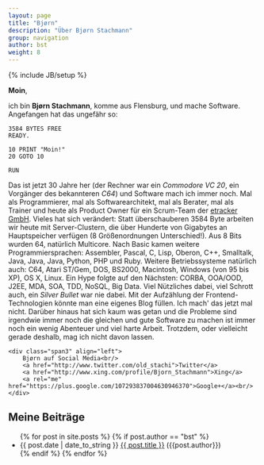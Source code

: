 ```yaml
---
layout: page
title: "Bjørn"
description: "Über Bjørn Stachmann"
group: navigation
author: bst
weight: 8
---
```

{% include JB/setup %}

**Moin**,

ich bin **Bjørn Stachmann**, komme aus Flensburg, und mache
Software. Angefangen hat das ungefähr so:

	3584 BYTES FREE
	READY.
		
	10 PRINT "Moin!"
	20 GOTO 10
	
	RUN
    
Das ist jetzt 30 Jahre her (der Rechner war ein *Commodore VC 20*, 
ein Vorgänger des bekannteren *C64*) und Software mach ich immer noch.
Mal als Programmierer, mal als Softwarearchitekt, mal als Berater, 
mal als Trainer und heute als Product Owner für ein Scrum-Team
der [etracker GmbH](http://www.etracker.de). Vieles hat sich verändert:
Statt überschauberen 3584 Byte arbeiten wir heute mit Server-Clustern,
die über Hunderte von Gigabytes an Hauptspeicher verfügen (8 Größenordnungen
Unterschied!).
Aus 8 Bits wurden 64, natürlich Multicore.
Nach Basic kamen weitere Programmiersprachen: Assembler, Pascal,
C, Lisp, Oberon, C++, Smalltalk, Java, Java, Java, Python, PHP und Ruby.
Weitere Betriebssysteme natürlich auch: C64, Atari ST/Gem, DOS,
BS2000, Macintosh, Windows (von 95 bis XP), OS X, Linux.
Ein Hype folgte auf den Nächsten: CORBA, OOA/OOD, J2EE, MDA, SOA, TDD,
NoSQL, Big Data. Viel Nützliches dabei, viel Schrott auch, ein
*Silver Bullet* war nie dabei. Mit der Aufzählung der Frontend-Technologien
könnte man eine eigenes Blog füllen. Ich mach' das jetzt mal nicht.
Darüber hinaus hat sich kaum was getan und die Probleme sind irgendwie
immer noch die gleichen und gute Software zu machen ist immer noch
ein wenig Abenteuer und viel harte Arbeit. 
Trotzdem, oder vielleicht gerade deshalb, mag ich nicht davon lassen.
 
<div class="row">

	<div class="span3" align="left">
		Bjørn auf Social Media<br/> 
	    <a href="http://www.twitter.com/old_stachi">Twitter</a>
	    <a href="http://www.xing.com/profile/Bjorn_Stachmann">Xing</a>
	    <a rel="me" href="https://plus.google.com/107293837004630946370">Google+</a><br/>
	</div>

</div>

Meine Beiträge
--------------

<ul class="posts">
  {% for post in site.posts %}
  	{% if post.author == "bst" %}
	    <li><span>{{ post.date | date_to_string }} </span><a href="{{ BASE_PATH }}{{ post.url }}">{{ post.title }}</a> ({{post.author}})</li>
	{% endif %}
  {% endfor %}
</ul>


